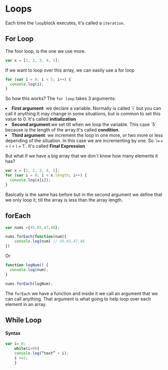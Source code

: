 <h1>Loops</h1>

Each time the `loop`block executes, it's called a `iteration`.

<h2>For Loop</h2>

The foor loop, is the one we use more.

```javascript
var x = [1, 2, 3, 4, 5];
```

If we want to loop over this array, we can easily use a for loop

```javascript
for (var i = 0; i < 5; i++) {
  console.log(i);
}
```

So how this works?
The `for loop` takes 3 arguments:

 <li><strong>First argument</strong>: we declare a variable. Normally is called `i` but you can call it anything.It may change in some situations, but is common to set this value to 0. It's called <strong>initialization</strong></li>

  <li><strong>Second argument</strong>:we set till when we loop the variable. This case `5` because is the length of the array.It's called <strong>condition</strong>.

   <li><strong>Third argument</strong>: we increment the loop in one more, or two more or less depending of the situation. In this case we are incrementing by one. So `i++ = i = i + 1`. It's called <strong>Final Expression</strong>

But what if we have a big array that we don´t know how many elements it has?

```javascript
var x = [1, 2, 3, 4, 5];
for (var i = 0; i < x.length; i++) {
  console.log(x[i]);
}
```

Basically is the same has before but in the second argument we define that we only loop it, till the array is less than the array length.

<h2>forEach</h2>

```javascript
var nums ={45,65,47,48};

nums.forEach(function(num){
    console.log(num) // 45,65,47,48
})
```

Or

```javascript
function logNum() {
  console.log(num);
}

nums.forEach(logNum);
```

The `forEach` we have a function and inside it we call an argument that we can call anything. That argument is what going to help loop over each element in an array.

<h2>While Loop</h2>

<h4>Syntax</h4>

```javascript
var i= 0;
    while(i>0){
    console.log(“text” + i);
    i +=1;
    }
```
